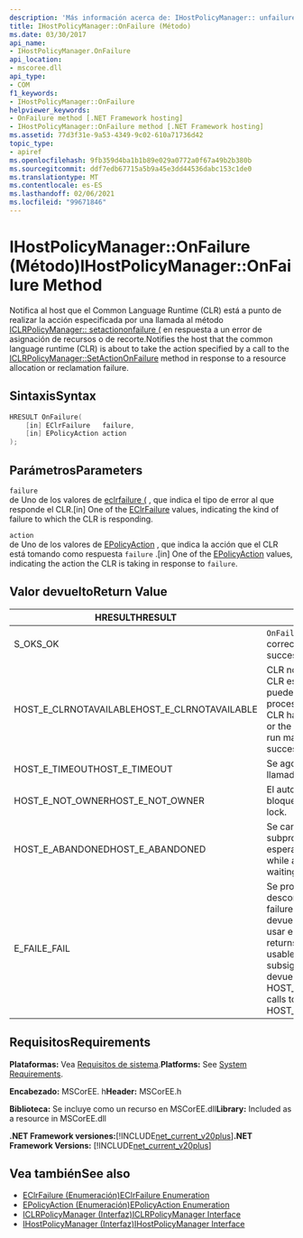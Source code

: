 ```yaml
---
description: 'Más información acerca de: IHostPolicyManager:: unfailure (método)'
title: IHostPolicyManager::OnFailure (Método)
ms.date: 03/30/2017
api_name:
- IHostPolicyManager.OnFailure
api_location:
- mscoree.dll
api_type:
- COM
f1_keywords:
- IHostPolicyManager::OnFailure
helpviewer_keywords:
- OnFailure method [.NET Framework hosting]
- IHostPolicyManager::OnFailure method [.NET Framework hosting]
ms.assetid: 77d3f31e-9a53-4349-9c02-610a71736d42
topic_type:
- apiref
ms.openlocfilehash: 9fb359d4ba1b1b89e029a0772a0f67a49b2b380b
ms.sourcegitcommit: ddf7edb67715a5b9a45e3dd44536dabc153c1de0
ms.translationtype: MT
ms.contentlocale: es-ES
ms.lasthandoff: 02/06/2021
ms.locfileid: "99671846"
---
```

# <a name="ihostpolicymanageronfailure-method"></a><span data-ttu-id="a9b6f-103">IHostPolicyManager::OnFailure (Método)</span><span class="sxs-lookup"><span data-stu-id="a9b6f-103">IHostPolicyManager::OnFailure Method</span></span>

<span data-ttu-id="a9b6f-104">Notifica al host que el Common Language Runtime (CLR) está a punto de realizar la acción especificada por una llamada al método [ICLRPolicyManager:: setactiononfailure (](iclrpolicymanager-setactiononfailure-method.md) en respuesta a un error de asignación de recursos o de recorte.</span><span class="sxs-lookup"><span data-stu-id="a9b6f-104">Notifies the host that the common language runtime (CLR) is about to take the action specified by a call to the [ICLRPolicyManager::SetActionOnFailure](iclrpolicymanager-setactiononfailure-method.md) method in response to a resource allocation or reclamation failure.</span></span>  
  
## <a name="syntax"></a><span data-ttu-id="a9b6f-105">Sintaxis</span><span class="sxs-lookup"><span data-stu-id="a9b6f-105">Syntax</span></span>  
  
```cpp  
HRESULT OnFailure(  
    [in] EClrFailure   failure,  
    [in] EPolicyAction action  
);  
```  
  
## <a name="parameters"></a><span data-ttu-id="a9b6f-106">Parámetros</span><span class="sxs-lookup"><span data-stu-id="a9b6f-106">Parameters</span></span>  

 `failure`  
 <span data-ttu-id="a9b6f-107">de Uno de los valores de [eclrfailure (](eclrfailure-enumeration.md) , que indica el tipo de error al que responde el CLR.</span><span class="sxs-lookup"><span data-stu-id="a9b6f-107">[in] One of the [EClrFailure](eclrfailure-enumeration.md) values, indicating the kind of failure to which the CLR is responding.</span></span>  
  
 `action`  
 <span data-ttu-id="a9b6f-108">de Uno de los valores de [EPolicyAction](epolicyaction-enumeration.md) , que indica la acción que el CLR está tomando como respuesta `failure` .</span><span class="sxs-lookup"><span data-stu-id="a9b6f-108">[in] One of the [EPolicyAction](epolicyaction-enumeration.md) values, indicating the action the CLR is taking in response to `failure`.</span></span>  
  
## <a name="return-value"></a><span data-ttu-id="a9b6f-109">Valor devuelto</span><span class="sxs-lookup"><span data-stu-id="a9b6f-109">Return Value</span></span>  
  
|<span data-ttu-id="a9b6f-110">HRESULT</span><span class="sxs-lookup"><span data-stu-id="a9b6f-110">HRESULT</span></span>|<span data-ttu-id="a9b6f-111">Descripción</span><span class="sxs-lookup"><span data-stu-id="a9b6f-111">Description</span></span>|  
|-------------|-----------------|  
|<span data-ttu-id="a9b6f-112">S_OK</span><span class="sxs-lookup"><span data-stu-id="a9b6f-112">S_OK</span></span>|<span data-ttu-id="a9b6f-113">`OnFailure` se devolvió correctamente.</span><span class="sxs-lookup"><span data-stu-id="a9b6f-113">`OnFailure` returned successfully.</span></span>|  
|<span data-ttu-id="a9b6f-114">HOST_E_CLRNOTAVAILABLE</span><span class="sxs-lookup"><span data-stu-id="a9b6f-114">HOST_E_CLRNOTAVAILABLE</span></span>|<span data-ttu-id="a9b6f-115">CLR no se ha cargado en un proceso o CLR está en un estado en el que no puede ejecutar código administrado ni procesar la llamada correctamente.</span><span class="sxs-lookup"><span data-stu-id="a9b6f-115">The CLR has not been loaded into a process, or the CLR is in a state in which it cannot run managed code or process the call successfully.</span></span>|  
|<span data-ttu-id="a9b6f-116">HOST_E_TIMEOUT</span><span class="sxs-lookup"><span data-stu-id="a9b6f-116">HOST_E_TIMEOUT</span></span>|<span data-ttu-id="a9b6f-117">Se agotó el tiempo de espera de la llamada.</span><span class="sxs-lookup"><span data-stu-id="a9b6f-117">The call timed out.</span></span>|  
|<span data-ttu-id="a9b6f-118">HOST_E_NOT_OWNER</span><span class="sxs-lookup"><span data-stu-id="a9b6f-118">HOST_E_NOT_OWNER</span></span>|<span data-ttu-id="a9b6f-119">El autor de la llamada no posee el bloqueo.</span><span class="sxs-lookup"><span data-stu-id="a9b6f-119">The caller does not own the lock.</span></span>|  
|<span data-ttu-id="a9b6f-120">HOST_E_ABANDONED</span><span class="sxs-lookup"><span data-stu-id="a9b6f-120">HOST_E_ABANDONED</span></span>|<span data-ttu-id="a9b6f-121">Se canceló un evento mientras un subproceso o fibra bloqueados estaba esperando en él.</span><span class="sxs-lookup"><span data-stu-id="a9b6f-121">An event was canceled while a blocked thread or fiber was waiting on it.</span></span>|  
|<span data-ttu-id="a9b6f-122">E_FAIL</span><span class="sxs-lookup"><span data-stu-id="a9b6f-122">E_FAIL</span></span>|<span data-ttu-id="a9b6f-123">Se produjo un error grave desconocido.</span><span class="sxs-lookup"><span data-stu-id="a9b6f-123">An unknown catastrophic failure occurred.</span></span> <span data-ttu-id="a9b6f-124">Cuando un método devuelve E_FAIL, CLR ya no se puede usar en el proceso.</span><span class="sxs-lookup"><span data-stu-id="a9b6f-124">When a method returns E_FAIL, the CLR is no longer usable within the process.</span></span> <span data-ttu-id="a9b6f-125">Las llamadas subsiguientes a métodos de hospedaje devuelven HOST_E_CLRNOTAVAILABLE.</span><span class="sxs-lookup"><span data-stu-id="a9b6f-125">Subsequent calls to hosting methods return HOST_E_CLRNOTAVAILABLE.</span></span>|  
  
## <a name="requirements"></a><span data-ttu-id="a9b6f-126">Requisitos</span><span class="sxs-lookup"><span data-stu-id="a9b6f-126">Requirements</span></span>  

 <span data-ttu-id="a9b6f-127">**Plataformas:** Vea [Requisitos de sistema](../../get-started/system-requirements.md).</span><span class="sxs-lookup"><span data-stu-id="a9b6f-127">**Platforms:** See [System Requirements](../../get-started/system-requirements.md).</span></span>  
  
 <span data-ttu-id="a9b6f-128">**Encabezado:** MSCorEE. h</span><span class="sxs-lookup"><span data-stu-id="a9b6f-128">**Header:** MSCorEE.h</span></span>  
  
 <span data-ttu-id="a9b6f-129">**Biblioteca:** Se incluye como un recurso en MSCorEE.dll</span><span class="sxs-lookup"><span data-stu-id="a9b6f-129">**Library:** Included as a resource in MSCorEE.dll</span></span>  
  
 <span data-ttu-id="a9b6f-130">**.NET Framework versiones:**[!INCLUDE[net_current_v20plus](../../../../includes/net-current-v20plus-md.md)]</span><span class="sxs-lookup"><span data-stu-id="a9b6f-130">**.NET Framework Versions:** [!INCLUDE[net_current_v20plus](../../../../includes/net-current-v20plus-md.md)]</span></span>  
  
## <a name="see-also"></a><span data-ttu-id="a9b6f-131">Vea también</span><span class="sxs-lookup"><span data-stu-id="a9b6f-131">See also</span></span>

- [<span data-ttu-id="a9b6f-132">EClrFailure (Enumeración)</span><span class="sxs-lookup"><span data-stu-id="a9b6f-132">EClrFailure Enumeration</span></span>](eclrfailure-enumeration.md)
- [<span data-ttu-id="a9b6f-133">EPolicyAction (Enumeración)</span><span class="sxs-lookup"><span data-stu-id="a9b6f-133">EPolicyAction Enumeration</span></span>](epolicyaction-enumeration.md)
- [<span data-ttu-id="a9b6f-134">ICLRPolicyManager (Interfaz)</span><span class="sxs-lookup"><span data-stu-id="a9b6f-134">ICLRPolicyManager Interface</span></span>](iclrpolicymanager-interface.md)
- [<span data-ttu-id="a9b6f-135">IHostPolicyManager (Interfaz)</span><span class="sxs-lookup"><span data-stu-id="a9b6f-135">IHostPolicyManager Interface</span></span>](ihostpolicymanager-interface.md)
